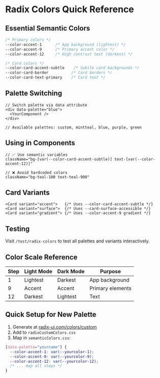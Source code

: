 # Radix Colors Quick Reference

## Essential Semantic Colors

```css
/* Primary colors */
--color-accent-1      /* App background (lightest) */
--color-accent-9      /* Primary accent color */
--color-accent-12     /* High contrast text (darkest) */

/* Card colors */
--color-card-accent-subtle    /* Subtle card backgrounds */
--color-card-border          /* Card borders */
--color-card-text-primary    /* Card text */
```

## Palette Switching

```tsx
// Switch palette via data attribute
<div data-palette="blue">
  <YourComponent />
</div>

// Available palettes: custom, mintteal, blue, purple, green
```

## Using in Components

```tsx
// ✅ Use semantic variables
className="bg-[var(--color-card-accent-subtle)] text-[var(--color-accent-12)]"

// ❌ Avoid hardcoded colors  
className="bg-teal-100 text-teal-900"
```

## Card Variants

```tsx
<Card variant="accent">   {/* Uses --color-card-accent-subtle */}
<Card variant="surface">  {/* Uses --card-surface-accessible */}
<Card variant="gradient"> {/* Uses --color-accent-9 gradient */}
```

## Testing

Visit `/test/radix-colors` to test all palettes and variants interactively.

## Color Scale Reference

| Step | Light Mode | Dark Mode | Purpose |
|------|------------|-----------|---------|
| 1    | Lightest   | Darkest   | App background |
| 9    | Accent     | Accent    | Primary elements |
| 12   | Darkest    | Lightest  | Text |

## Quick Setup for New Palette

1. Generate at [radix-ui.com/colors/custom](https://www.radix-ui.com/colors/custom)
2. Add to `radixCustomColors.css`
3. Map in `semanticColors.css`:

```css
[data-palette="yourname"] {
  --color-accent-1: var(--yourcolor-1);
  --color-accent-9: var(--yourcolor-9);
  --color-accent-12: var(--yourcolor-12);
  /* ... map all steps */
}
```
